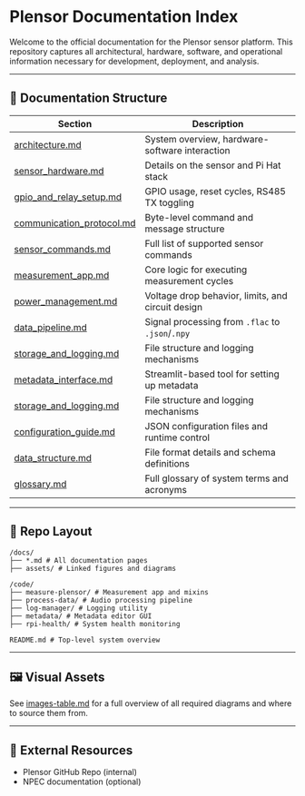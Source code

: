# Plensor Documentation Index

Welcome to the official documentation for the Plensor sensor platform. This repository captures all architectural, hardware, software, and operational information necessary for development, deployment, and analysis.

---

## 📁 Documentation Structure

| Section                     | Description                                        |
|-----------------------------|----------------------------------------------------|
| [architecture.md](architecture.md)             | System overview, hardware-software interaction      |
| [sensor_hardware.md](sensor_hardware.md)       | Details on the sensor and Pi Hat stack              |
| [gpio_and_relay_setup.md](gpio_and_relay_setup.md) | GPIO usage, reset cycles, RS485 TX toggling         |
| [communication_protocol.md](communication_protocol.md) | Byte-level command and message structure            |
| [sensor_commands.md](sensor_commands.md)       | Full list of supported sensor commands              |
| [measurement_app.md](measurement_app.md)       | Core logic for executing measurement cycles         |
| [power_management.md](power_management.md)     | Voltage drop behavior, limits, and circuit design   |
| [data_pipeline.md](data_pipeline.md)           | Signal processing from `.flac` to `.json`/`.npy`    |
| [storage_and_logging.md](storage_and_logging.md)| File structure and logging mechanisms               |
| [metadata_interface.md](metadata_interface.md) | Streamlit-based tool for setting up metadata        |
| [storage_and_logging.md](storage_and_logging.md) | File structure and logging mechanisms               |
| [configuration_guide.md](configuration_guide.md)| JSON configuration files and runtime control        |
| [data_structure.md](data_structure.md)         | File format details and schema definitions          |
| [glossary.md](glossary.md)                     | Full glossary of system terms and acronyms          |

---

## 📂 Repo Layout

```
/docs/
├── *.md # All documentation pages
├── assets/ # Linked figures and diagrams

/code/
├── measure-plensor/ # Measurement app and mixins
├── process-data/ # Audio processing pipeline
├── log-manager/ # Logging utility
├── metadata/ # Metadata editor GUI
├── rpi-health/ # System health monitoring

README.md # Top-level system overview
```


---

## 🖼️ Visual Assets

See [images-table.md](images-table.md) for a full overview of all required diagrams and where to source them from.

---

## 🔗 External Resources

- Plensor GitHub Repo (internal)
- NPEC documentation (optional)
